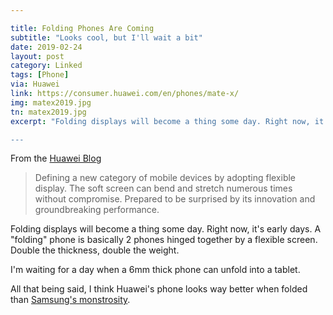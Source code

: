 ```yaml
---

title: Folding Phones Are Coming
subtitle: "Looks cool, but I'll wait a bit"
date: 2019-02-24
layout: post
category: Linked
tags: [Phone]
via: Huawei
link: https://consumer.huawei.com/en/phones/mate-x/
img: matex2019.jpg
tn: matex2019.jpg
excerpt: "Folding displays will become a thing some day. Right now, it's early days. A folding phone is basically 2 phones hinged together by a flexible screen. Double the thickness, double the weight.

---
```


From the [Huawei Blog][1]

 >Defining a new category of mobile devices by adopting flexible display. The soft screen can bend and stretch numerous times without compromise. Prepared to be surprised by its innovation and groundbreaking performance.

Folding displays will become a thing some day. Right now, it's early days. A "folding" phone is basically 2 phones hinged together by a flexible screen. Double the thickness, double the weight. 

I'm waiting for a day when a 6mm thick phone can unfold into a tablet.

All that being said, I think Huawei's phone looks way better when folded than [Samsung's monstrosity][2].

[1]: https://consumer.huawei.com/en/phones/mate-x/
[2]: https://www.theverge.com/2019/2/20/18231249/samsung-galaxy-fold-folding-phone-features-screen-photos-size-announcement
